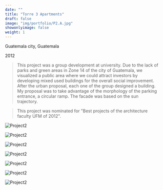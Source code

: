 ```yaml
---
date: ""
title: "Torre 3 Apartments"
draft: false
image: "img/portfolio/P2.A.jpg"
showonlyimage: false
weight: 1
---
```


Guatemala city, Guatemala

2012
<!--more-->

> This project was a group development at university. Due to the lack of parks and green areas in Zone 14 of the city of Guatemala, we visualized a public area where we could attract investors by developing mixed used buildings for the overall social improvement. After the urban proposal, each one of the group designed a building. My proposal was to take advantage of the morphology of the parking entrance, a circular ramp. The facade was based on the sun trajectory.

> This project was nominated for "Best projects of the architecture faculty UFM of 2012".

   ![Project2][2]

   ![Project2][3]

   ![Project2][4]

   ![Project2][5]  

   ![Project2][6]

   ![Project2][7]   

   ![Project2][1]

[1]: /img/portfolio/P2.A.jpg
[2]: /img/portfolio/P2.B.jpg
[3]: /img/portfolio/P2.C.jpg
[4]: /img/portfolio/P2.D.jpg
[5]: /img/portfolio/P2.E.jpg
[6]: /img/portfolio/P2.F.jpg
[7]: /img/portfolio/P2.G.jpg
[8]: /img/portfolio/P2.H.jpg
